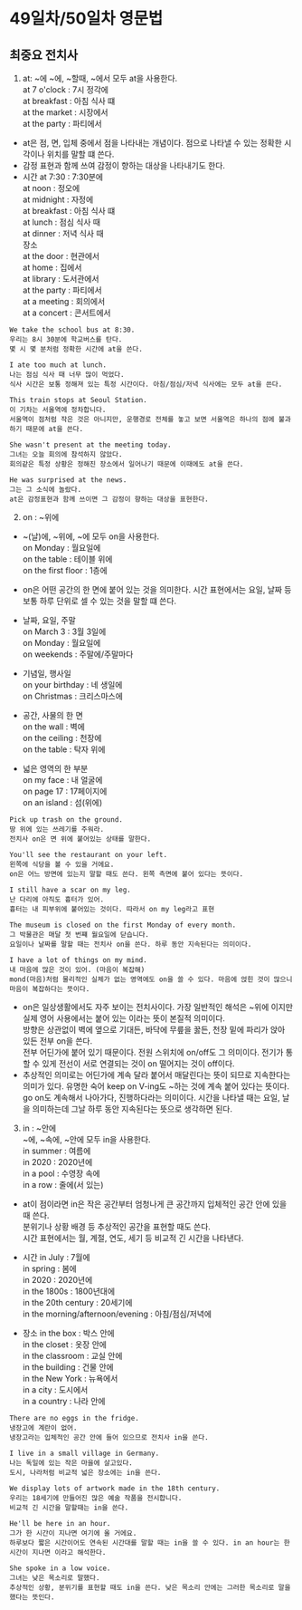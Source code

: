 # 49일차/50일차 영문법

## 최중요 전치사

1.  at: ~에
    ~에, ~할때, ~에서 모두 at을 사용한다.  
    at 7 o'clock : 7시 정각에  
    at breakfast : 아침 식사 떄  
    at the market : 시장에서  
    at the party : 파티에서

-   at은 점, 면, 입체 중에서 점을 나타내는 개념이다. 점으로 나타낼 수 있는 정확한 시각이나 위치를 말할 떄 쓴다.
-   감정 표현과 함께 쓰여 감정이 향하는 대상을 나타내기도 한다.
-   시간
    at 7:30 : 7:30분에  
    at noon : 정오에  
    at midnight : 자정에  
    at breakfast : 아침 식사 떄  
    at lunch : 점심 식사 때  
    at dinner : 저녁 식사 때  
    장소  
    at the door : 현관에서  
    at home : 집에서  
    at library : 도서관에서  
    at the party : 파티에서  
    at a meeting : 회의에서  
    at a concert : 콘서트에서

```
We take the school bus at 8:30.
우리는 8시 30분에 학교버스를 탄다.
몇 시 몇 분처럼 정확한 시간에 at을 쓴다.

I ate too much at lunch.
나는 점심 식사 때 너무 많이 먹었다.
식사 시간은 보통 정해져 있는 특정 시간이다. 아침/점심/저녁 식사에는 모두 at을 쓴다.

This train stops at Seoul Station.
이 기차는 서울역에 정차합니다.
서울역이 점처럼 작은 것은 아니지만, 운행경로 전체를 놓고 보면 서울역은 하나의 점에 불과하기 때문에 at을 쓴다.

She wasn't present at the meeting today.
그녀는 오늘 회의에 참석하지 않았다.
회의같은 특정 상황은 정해진 장소에서 일어나기 때문에 이때에도 at을 쓴다.

He was surprised at the news.
그는 그 소식에 놀랐다.
at은 감정표현과 함께 쓰이면 그 감정이 향하는 대상을 표현한다.
```

2. on : ~위에

-   ~(날)에, ~위에, ~에 모두 on을 사용한다.  
    on Monday : 월요일에  
    on the table : 테이블 위에  
    on the first floor : 1층에
-   on은 어떤 공간의 한 면에 붙어 있는 것을 의미한다. 시간 표현에서는 요일, 날짜 등 보통 하루 단위로 셀 수 있는 것을 말할 떄 쓴다.

-   날짜, 요일, 주말  
    on March 3 : 3월 3일에  
    on Monday : 월요일에  
    on weekends : 주말에/주말마다

-   기념일, 행사일  
    on your birthday : 네 생일에  
    on Christmas : 크리스마스에

-   공간, 사물의 한 면  
    on the wall : 벽에  
    on the ceiling : 천장에  
    on the table : 탁자 위에

-   넓은 영역의 한 부분  
    on my face : 내 얼굴에  
    on page 17 : 17페이지에  
    on an island : 섬(위에)

```
Pick up trash on the ground.
땅 위에 있는 쓰레기를 주워라.
전치사 on은 면 위에 붙어있는 상태를 말한다.

You'll see the restaurant on your left.
왼쪽에 식당을 볼 수 있을 거에요.
on은 어느 방면에 있는지 말할 때도 쓴다. 왼쪽 측면에 붙어 있다는 뜻이다.

I still have a scar on my leg.
난 다리에 아직도 흉터가 있어.
흉터는 내 피부위에 붙어있는 것이다. 따라서 on my leg라고 표현

The museum is closed on the first Monday of every month.
그 박물관은 매달 첫 번쨰 월요일에 닫습니다.
요일이나 날짜를 말할 때는 전치사 on을 쓴다. 하루 동안 지속된다는 의미이다.

I have a lot of things on my mind.
내 마음에 많은 것이 있어. (마음이 복잡해)
mond(마음)처럼 물리적인 실체가 없는 영역에도 on을 쓸 수 있다. 마음에 얹힌 것이 많으니 마음이 복잡하다는 뜻이다.
```

-   on은 일상생활에서도 자주 보이는 전치사이다. 가장 일반적인 해석은 ~위에 이지만 실제 영어 사용에서는 붙어 있는 이라는 뜻이 본질적 의미이다.  
    방향은 상관없이 벽에 옆으로 기대든, 바닥에 무릎을 꿇든, 천장 밑에 파리가 앉아 있든 전부 on을 쓴다.  
    전부 어딘가에 붙어 있기 때문이다. 전원 스위치에 on/off도 그 의미이다. 전기가 통할 수 있게 전선이 서로 연결되는 것이 on 떨어지는 것이 off이다.
-   추상적인 의미로는 어딘가에 계속 달라 붙어서 매달린다는 뜻이 되므로 지속한다는 의미가 있다. 유명한 숙어 keep on V-ing도 ~하는 것에 계속 붙어 있다는 뜻이다.  
    go on도 계속해서 나아가다, 진행하다라는 의미이다. 시간을 나타낼 때는 요일, 날을 의미하는데 그날 하루 동안 지속된다는 뜻으로 생각하면 된다.

3. in : ~안에  
   ~에, ~속에, ~안에 모두 in을 사용한다.  
   in summer : 여름에  
   in 2020 : 2020년에  
   in a pool : 수영장 속에  
   in a row : 줄에(서 있는)

-   at이 점이라면 in은 작은 공간부터 엄청나게 큰 공간까지 입체적인 공간 안에 있을 때 쓴다.  
    분위기나 상황 배경 등 추상적인 공간을 표현할 때도 쓴다.  
    시간 표현에서는 월, 계절, 연도, 세기 등 비교적 긴 시간을 나타낸다.

-   시간
    in July : 7월에  
    in spring : 봄에  
    in 2020 : 2020년에  
    in the 1800s : 1800년대에  
    in the 20th century : 20세기에  
    in the morning/afternoon/evening : 아침/점심/저녁에

-   장소
    in the box : 박스 안에  
    in the closet : 옷장 안에  
    in the classroom : 교실 안에  
    in the building : 건물 안에  
    in the New York : 뉴욕에서  
    in a city : 도시에서  
    in a country : 나라 안에

```
There are no eggs in the fridge.
냉장고에 계란이 없어.
냉장고라는 입체적인 공간 안에 들어 있으므로 전치사 in을 쓴다.

I live in a small village in Germany.
나는 독일에 있는 작은 마을에 살고있다.
도시, 나라처럼 비교적 넓은 장소에는 in을 쓴다.

We display lots of artwork made in the 18th century.
우리는 18세기에 만들어진 많은 예술 작품을 전시합니다.
비교적 긴 시간을 말할때는 in을 쓴다.

He'll be here in an hour.
그가 한 시간이 지나면 여기에 올 거에요.
하루보다 짧은 시간이어도 연속된 시간대를 말할 때는 in을 쓸 수 있다. in an hour는 한 시간이 지나면 이라고 해석한다.

She spoke in a low voice.
그녀는 낮은 목소리로 말했다.
추상적인 상황, 분위기를 표현할 때도 in을 쓴다. 낮은 목소리 안에는 그러한 목소리로 말을 했다는 뜻인다.
```
